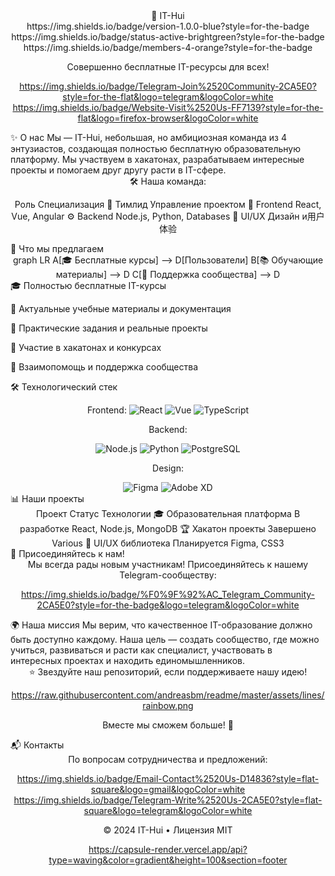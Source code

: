 <div align="center">🚀 IT-Hui</div>
<div align="center">
https://img.shields.io/badge/version-1.0.0-blue?style=for-the-badge
https://img.shields.io/badge/status-active-brightgreen?style=for-the-badge
https://img.shields.io/badge/members-4-orange?style=for-the-badge

Совершенно бесплатные IT-ресурсы для всех!

https://img.shields.io/badge/Telegram-Join%2520Community-2CA5E0?style=for-the-flat&logo=telegram&logoColor=white
https://img.shields.io/badge/Website-Visit%2520Us-FF7139?style=for-the-flat&logo=firefox-browser&logoColor=white

</div>
✨ О нас
Мы — IT-Hui, небольшая, но амбициозная команда из 4 энтузиастов, создающая полностью бесплатную образовательную платформу. Мы участвуем в хакатонах, разрабатываем интересные проекты и помогаем друг другу расти в IT-сфере.

<div align="center">
🛠 Наша команда:

Роль	Специализация
👑 Тимлид	Управление проектом
🎨 Frontend	React, Vue, Angular
⚙️ Backend	Node.js, Python, Databases
🎯 UI/UX	Дизайн и用户体验
</div>
🌟 Что мы предлагаем
<div align="center">
graph LR
A[🎓 Бесплатные курсы] --> D[Пользователи]
B[📚 Обучающие материалы] --> D
C[🤝 Поддержка сообщества] --> D
</div>
🎓 Полностью бесплатные IT-курсы

📖 Актуальные учебные материалы и документация

🎯 Практические задания и реальные проекты

🚀 Участие в хакатонах и конкурсах

🤝 Взаимопомощь и поддержка сообщества

🛠 Технологический стек
<div align="center">
Frontend:


<img src="https://img.shields.io/badge/React-20232A?style=flat-square&logo=react&logoColor=61DAFB" alt="React">
<img src="https://img.shields.io/badge/Vue.js-4FC08D?style=flat-square&logo=vue.js&logoColor=white" alt="Vue">
<img src="https://img.shields.io/badge/TypeScript-007ACC?style=flat-square&logo=typescript&logoColor=white" alt="TypeScript">

Backend:


<img src="https://img.shields.io/badge/Node.js-339933?style=flat-square&logo=nodedotjs&logoColor=white" alt="Node.js">
<img src="https://img.shields.io/badge/Python-3776AB?style=flat-square&logo=python&logoColor=white" alt="Python">
<img src="https://img.shields.io/badge/PostgreSQL-316192?style=flat-square&logo=postgresql&logoColor=white" alt="PostgreSQL">

Design:


<img src="https://img.shields.io/badge/Figma-F24E1E?style=flat-square&logo=figma&logoColor=white" alt="Figma">
<img src="https://img.shields.io/badge/Adobe%20XD-470137?style=flat-square&logo=Adobe%20XD&logoColor=#FF61F6" alt="Adobe XD">

</div>
📊 Наши проекты
<div align="center">
Проект	Статус	Технологии
🎓 Образовательная платформа	В разработке	React, Node.js, MongoDB
🏆 Хакатон проекты	Завершено	Various
📱 UI/UX библиотека	Планируется	Figma, CSS3
</div>
👥 Присоединяйтесь к нам!
<div align="center">
Мы всегда рады новым участникам! Присоединяйтесь к нашему Telegram-сообществу:

https://img.shields.io/badge/%F0%9F%92%AC_Telegram_Community-2CA5E0?style=for-the-badge&logo=telegram&logoColor=white

</div>
🌍 Наша миссия
Мы верим, что качественное IT-образование должно быть доступно каждому. Наша цель — создать сообщество, где можно учиться, развиваться и расти как специалист, участвовать в интересных проектах и находить единомышленников.

<div align="center">
⭐ Звездуйте наш репозиторий, если поддерживаете нашу идею!

https://raw.githubusercontent.com/andreasbm/readme/master/assets/lines/rainbow.png

Вместе мы сможем больше! 🚀

</div>
📬 Контакты
<div align="center">
По вопросам сотрудничества и предложений:

https://img.shields.io/badge/Email-Contact%2520Us-D14836?style=flat-square&logo=gmail&logoColor=white
https://img.shields.io/badge/Telegram-Write%2520Us-2CA5E0?style=flat-square&logo=telegram&logoColor=white

</div>
<div align="center">
© 2024 IT-Hui • Лицензия MIT

https://capsule-render.vercel.app/api?type=waving&color=gradient&height=100&section=footer

</div>

